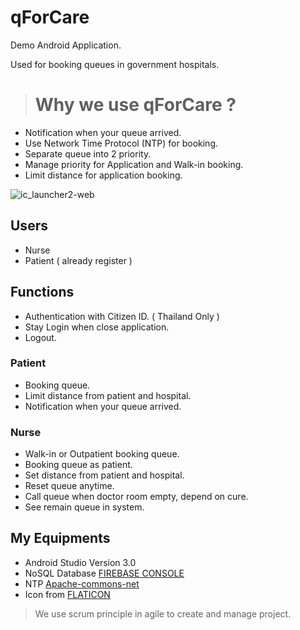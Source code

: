 # qForCare

<p>Demo Android Application.</p>
<p>Used for booking queues in government hospitals.</p>

> # **Why we use qForCare ?**

- Notification when your queue arrived.
- Use Network Time Protocol (NTP) for booking.
- Separate queue into 2 priority.
- Manage priority for Application and Walk-in booking.
- Limit distance for application booking.

![ic_launcher2-web](https://user-images.githubusercontent.com/31108772/34218862-00b3d1aa-e5e2-11e7-85b9-ed2623e3a0b9.png)

## Users

- Nurse
- Patient ( already register )

## Functions

- Authentication with Citizen ID. ( Thailand Only )
- Stay Login when close application.
- Logout.

### Patient

- Booking queue.
- Limit distance from patient and hospital.
- Notification when your queue arrived.

### Nurse

- Walk-in or Outpatient booking queue.
- Booking queue as patient.
- Set distance from patient and hospital.
- Reset queue anytime.
- Call queue when doctor room empty, depend on cure.
- See remain queue in system.

## My Equipments 
- Android Studio Version 3.0
- NoSQL Database [FIREBASE CONSOLE](https://console.firebase.google.com/)
- NTP [Apache-commons-net](https://commons.apache.org/proper/commons-net/download_net.cgi)
- Icon from [FLATICON](https://www.flaticon.com)

> We use scrum principle in agile to create and manage project.
